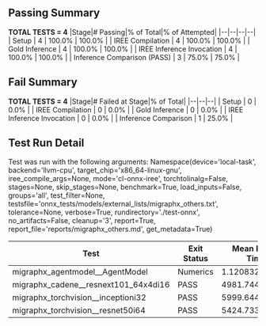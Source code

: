 ## Passing Summary

**TOTAL TESTS = 4**
|Stage|# Passing|% of Total|% of Attempted|
|--|--|--|--|
| Setup | 4 | 100.0% | 100.0% |
| IREE Compilation | 4 | 100.0% | 100.0% |
| Gold Inference | 4 | 100.0% | 100.0% |
| IREE Inference Invocation | 4 | 100.0% | 100.0% |
| Inference Comparison (PASS) | 3 | 75.0% | 75.0% |
## Fail Summary

**TOTAL TESTS = 4**
|Stage|# Failed at Stage|% of Total|
|--|--|--|
| Setup | 0 | 0.0% |
| IREE Compilation | 0 | 0.0% |
| Gold Inference | 0 | 0.0% |
| IREE Inference Invocation | 0 | 0.0% |
| Inference Comparison | 1 | 25.0% |
## Test Run Detail
Test was run with the following arguments:
Namespace(device='local-task', backend='llvm-cpu', target_chip='x86_64-linux-gnu', iree_compile_args=None, mode='cl-onnx-iree', torchtolinalg=False, stages=None, skip_stages=None, benchmark=True, load_inputs=False, groups='all', test_filter=None, testsfile='onnx_tests/models/external_lists/migraphx_others.txt', tolerance=None, verbose=True, rundirectory='./test-onnx', no_artifacts=False, cleanup='3', report=True, report_file='reports/migraphx_others.md', get_metadata=True)

| Test | Exit Status | Mean Benchmark Time (ms) | Notes |
|--|--|--|--|
| migraphx_agentmodel__AgentModel | Numerics | 1.1208320402789536 | |
| migraphx_cadene__resnext101_64x4di16 | PASS | 4981.7444619257 | |
| migraphx_torchvision__inceptioni32 | PASS | 5999.64482197538 | |
| migraphx_torchvision__resnet50i64 | PASS | 5424.733105348423 | |
